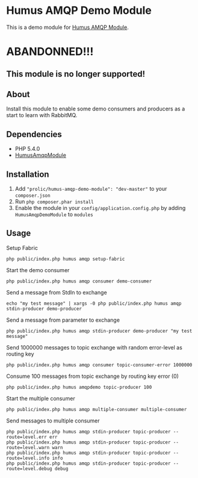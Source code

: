 Humus AMQP Demo Module
=================

This is a demo module for [Humus AMQP Module](https://github.com/prolic/HumusAmqpModule).

# ABANDONNED!!!
## This module is no longer supported!

About
-----

Install this module to enable some demo consumers and producers as a start to learn with RabbitMQ.

Dependencies
------------

 - PHP 5.4.0
 - [HumusAmqpModule](https://github.com/prolic/HumusAmqpModule)

Installation
------------

 1.  Add `"prolic/humus-amqp-demo-module": "dev-master"` to your `composer.json`
 2.  Run `php composer.phar install`
 3.  Enable the module in your `config/application.config.php` by adding `HumusAmqpDemoModule` to `modules`

Usage
-----

Setup Fabric

    php public/index.php humus amqp setup-fabric

Start the demo consumer

    php public/index.php humus amqp consumer demo-consumer

Send a message from StdIn to exchange

    echo "my test message" | xargs -0 php public/index.php humus amqp stdin-producer demo-producer

Send a message from parameter to exchange

    php public/index.php humus amqp stdin-producer demo-producer "my test message"

Send 1000000 messages to topic exchange with random error-level as routing key

    php public/index.php humus amqp consumer topic-consumer-error 1000000

Consume 100 messages from topic exchange by routing key error (0)

    php public/index.php humus amqpdemo topic-producer 100

Start the multiple consumer

    php public/index.php humus amqp multiple-consumer multiple-consumer

Send messages to multiple consumer

    php public/index.php humus amqp stdin-producer topic-producer --route=level.err err
    php public/index.php humus amqp stdin-producer topic-producer --route=level.warn warn
    php public/index.php humus amqp stdin-producer topic-producer --route=level.info info
    php public/index.php humus amqp stdin-producer topic-producer --route=level.debug debug
